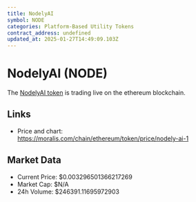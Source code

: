 ```yaml
---
title: NodelyAI
symbol: NODE
categories: Platform-Based Utility Tokens
contract_address: undefined
updated_at: 2025-01-27T14:49:09.103Z
---
```


# NodelyAI (NODE)
The [NodelyAI token](https://moralis.com/chain/ethereum/token/price/nodely-ai-1) is trading live on the ethereum blockchain.

## Links
- Price and chart: https://moralis.com/chain/ethereum/token/price/nodely-ai-1

## Market Data
- Current Price: $0.003296501366217269
- Market Cap: $N/A
- 24h Volume: $246391.11695972903
